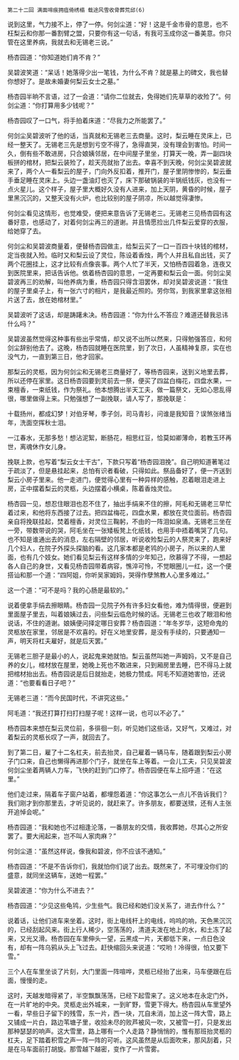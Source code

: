    第二十二回 满面啼痕拥疽倚绣榻 载途风雪收骨葬荒邱(6) 

   说到这里，气力接不上，停了一停。何剑尘道：“好！这是千金市骨的意思，也不枉梨云和你那一番割臂之盟，只要你有这一句话，有我可玉成你这一番美意。你只管在这里养病，我就去和无锡老三说。”

   杨杏园道：“你知道她们肯不肯？”

   吴碧波笑道：“呆话！她落得少出一笔钱，为什么不肯？就是墓上的碑文，我也替你想好了。是故未婚妻何梨云女士之墓。”

   杨杏园半晌不言语，过了一会道：“请你二位就去，免得她们先草草的收殓了”。何剑尘道：“你打算用多少钱呢？”

   杨杏园叹了一口气，将手拍着床道：“尽我力之所能罢了。”

   何剑尘吴碧波听了他的话，当真就和无锡老三去商量。这时，梨云睡在灵床上，已经一整天了。无锡老三先是想到亏空不得了，急得直哭，没有理会到害怕。时间一久，倒有些不敢进房，只合娘姨邻居，在中间屋子里坐，打算天一晚，弄一副四块板拼的棺材，把梨云装殓了，趁天亮就抬了出去。幸喜不到天晚，何剑尘吴碧波就来了，两个人一看梨云的屋子，门向外反扣着，推开门，屋子里阴惨惨的，梨云垂手垂足睡在灵床上。头边一盏油灯也灭了，床下那破锅装的半锅纸钱灰，也没有一点火星儿。这个样子，屋子里大概好久没有人进来，加上天阴，黄昏的时候，屋子里黑沉沉的，又整天没有火炉，也比较别的屋子阴凉，所以越觉得凄惨。

   何剑尘看见这情形，也觉难受，便把来意告诉了无锡老三。无锡老三见杨杏园有这番好意，也感动了，对着何剑尘再三的道谢。并且情愿捡出几件梨云爱穿的衣服，给她穿了去。

   何剑尘和吴碧波商量着，便替杨杏园做主，给梨云买了一口一百四十块钱的棺材，定当夜就入殓。临时又和梨云设了灵位，陈设着香烛，两个人并且私自出钱，买了两个花圈挂上，这才比较有点像丧事。两个人忙了半天，又怕杨杏园着急，连夜又到医院里来，把话告诉他。依着杨杏园的意思，一定再要和梨云会一面。何剑尘吴碧波再三的劝解，叫他养病为重，杨杏园只得含泪罢休，却对吴碧波说道：“我住的屋子里桌子上，有一张六寸的相片，是我最近照的。劳你驾，到我家里拿这张相片送了去，放在她棺材里。”

   吴碧波听了这话，却是踌躇未决。杨杏园道：“你为什么不答应？难道还替我忌讳什么吗？”

   吴碧波虽然觉得这种事有些出乎常情，却又说不出所以然来，只得勉强答应，和何剑尘辞别他去了。这晚，杨杏园就睡在医院里，到了次日，人虽精神复原，实在也没气力，一直到第三日，他才回家。

   那梨云的灵柩，因为何剑尘和无锡老三商量好了，等杨杏园来，送到义地里去葬，所以还停在家里。这日杨杏园要到灵前去一祭，便买了四盆白梅花，四盘水果，一束檀香，一束纸钱，作为祭礼。他本想腾出半天工夫，做一篇祭文，无如心思乱得很，哪里做得上来。只勉强想了一副挽联，请人写了，那挽联是：

   十载扬州，都成幻梦！对伯牙琴，季子剑，司马青衫，问谁是我知音？误煞张绪当年，洗面空挥秋士泪。

   一江春水，无那多愁！想沾泥絮，断肠花，相思红豆，恰莫如卿薄命，若教玉环再世，离魂休作女儿身。

   挽联上款，也写着“梨云女士干古”，下款只写着“杨杏园泪挽”。自己明知道著笔过于疏淡了，但是悬挂起来，总怕有识者看破，只得如此。祭品备好了，便一齐送到梨云小房子里来。他一走进门，便觉得心里有一种异样的感触，忍着眼泪走进上房，正中摆着梨云的灵柩，头边摆着小横桌，陈着香烛灵位。

   杨杏园一见，想忍住眼泪也忍不住了，抽出手绢来不住的擦，阿毛和无锡老三早忙着过来，和他将东西接了过去。把四盆梅花，四盘水果，都放在灵位面前。杨杏园亲自将挽联挂起，焚着檀香，对灵位三鞠躬，不由的一阵泪如泉涌。无锡老三坐在一旁，带数带说的哭，阿毛坐在一张矮板凳上化纸钱，也用手中捂着嘴哭了几句。也不知是谁通出去的消息，左右隔壁的邻居，听说收殓梨云的人祭灵来了，跑来好几个妇人，在院子外探头探脑的看。这几家本都是老鸨的小房子，所以来的人里面，也有几个妓女。她们看见梨云有这样多情的少年知己，欣慕得了不得，一想起各人自己的身世，又看见杨杏园带着病容，憔淬可怜，不觉眼圈儿一红，这一个便搭讪和那一个道：“四阿姐，你听吴家姆妈，哭得作孽煞教人心里多难过。”

   这一个道：“可不是吗？我的心肠是最软的。”

   说着便拿手绢去擦眼睛。杨杏园一见院子外有许多妇女看他，难为情得很，便避到里面屋子里去，叫着娘姨过去，问些梨云临危时候的话。无锡老三也收了眼泪和他说话，不住的道谢。娘姨便问择定哪日安葬？杨杏园道：“年冬岁华，这短命鬼的灵柩放在家里，邻居是不欢喜的。好在义地里安葬，是没有手续的，只要通知一声，明天将杠夫雇好，就是后天罢。”

   无锡老三胆子是最小的人，说起鬼来她就怕。梨云虽然叫她一声姆妈，又不是自己养的女儿，棺材放在屋里，她晚上死也不敢进来，只到厢房里去睡，巴不得马上就把棺材抬出去。杨杏园说是后日就抬走，她极力赞成。阿毛不知道她害怕，还说道：“也要看看日子吧？”

   无锡老三道：“而今民国时代，不讲究这些。”

   阿毛道：“我还打算打扫打扫屋子呢！这样一说，也可以不必了。”

   杨杏园本来想在梨云灵位前，多徘徊一刻，听见她们这些话，又好气，又难过，对着梨云的灵柩长叹了一声，就回去了。

   到了第二日，雇了十二名杠夫，前去抬灵，自己雇着一辆马车，随着跟到梨云小房子门口来，自己也懒得再进那个门子，就坐在车上等着。一会儿工夫，只见吴碧波何剑尘坐着两辆人力车，飞快的赶到门口停了。杨杏园便在车上招呼道：“在这里。”

   他们走过来，隔着车子窗户站着，都埋怨着道：“你这事怎么一点儿不告诉我们？我们刚才到你那里去，才听见说的，就赶来了。许多朋友，都要送殡，还有人主张开追悼会呢。”

   杨杏园道：“我和她也不过相逢沦落，一番朋友的交情，我收葬她，尽其心之所安罢了。要大闹起来，岂不叫人家肉麻？”

   何剑尘道：“虽然这样说，像我和碧波，你不应该不通知。”

   杨杏园道：“不是不告诉你们，我就怕你们说了出去。既然来了，不可埋没你们的盛意，就同坐这辆车，送她一程罢。”

   吴碧波道：“你为什么不进去？”

   杨杏园道：“少见这些龟鸨，少生些气。我已经和她们没关系了，进去作什么？”

   说着话，让他们进车来坐着。这时，街上电线杆上的电线，呜呜的响，天色黑沉沉的，已经刮起风来。街上行人稀少，空荡荡的，清道夫泼在地上的水，和土冻了起来，又光又滑。杨杏园在车里伸头一望，云黑成一片，天都低下来，一点日色没有，却有一阵乌鸦从头上飞过去。赶快缩回头来说道：“哎哟！冷得很，怕又要下雪。”

   三个人在车里坐谈了片刻，大门里面一阵喧哗，灵柩已经抬了出来，马车便跟在后面，慢慢的走。

   这时，天越发暗得紧了，半空飘飘荡荡，已经下起雪来了。这义地本在永定门外，在一片旷地的中央。灵柩走出外城来，一到旷野，雪更下得大。杨杏园从车里望外一看，早些日子留下的残雪，东一片，西一块，兀自未消，加上这一阵大雪，路上又铺成一片白，路边苇塘子里，收拾未尽的败芦被风一吹，又被雪一打，只是发出那种瑟瑟的响声。这大雪里，路上哪有一个人走路？静悄悄的，惟有那班抬灵柩的杠夫，足下踏着积雪之声一阵一阵的可听。这风虽然是从后面吹来，那风刮着，只是在马车面前打胡旋。那雪越下越密，变作了一片雪雾。

